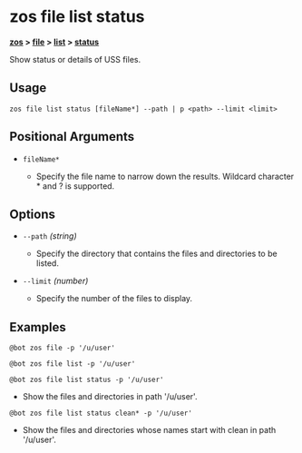 # zos file list status

**[zos](../../zos) > [file](../file) > [list](./list) > [status](zos-file-list-status)** 

Show status or details of USS files. <!--file-list-status-description-->

## Usage

`zos file list status [fileName*] --path | p <path> --limit <limit>`

## Positional Arguments

- `fileName*`

    - Specify the file name to narrow down the results. Wildcard character * and ? is supported.

## Options 

- `--path` *(string)*
    - Specify the directory that contains the files and directories to be listed.

- `--limit` *(number)*
    - Specify the number of the files to display.

## Examples

```
@bot zos file -p '/u/user'
```
```
@bot zos file list -p '/u/user'
```
```
@bot zos file list status -p '/u/user'
```
- Show the files and directories in path '/u/user'.

```
@bot zos file list status clean* -p '/u/user'
```
- Show the files and directories whose names start with clean in path '/u/user'.
